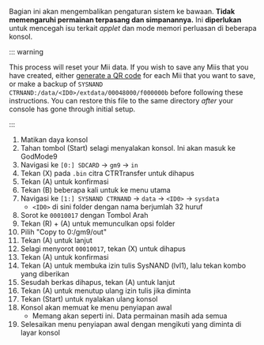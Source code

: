 Bagian ini akan mengembalikan pengaturan sistem ke bawaan. **Tidak memengaruhi permainan terpasang dan simpanannya.** Ini **diperlukan** untuk mencegah isu terkait _applet_ dan mode memori perluasan di beberapa konsol.

::: warning

This process will reset your Mii data. If you wish to save any Miis that you have created, either [generate a QR code](https://en-americas-support.nintendo.com/app/answers/detail/a_id/298/~/how-to-generate-a-qr-code%E2%84%A2-for-a-mii) for each Mii that you want to save, or make a backup of `SYSNAND CTRNAND:/data/<ID0>/extdata/00048000/f000000b` before following these instructions. You can restore this file to the same directory _after_ your console has gone through initial setup.

:::

1. Matikan daya konsol
2. Tahan tombol (Start) selagi menyalakan konsol. Ini akan masuk ke GodMode9
3. Navigasi ke `[0:] SDCARD` -> `gm9` -> `in`
4. Tekan (X) pada `.bin` citra CTRTransfer untuk dihapus
5. Tekan (A) untuk konfirmasi
6. Tekan (B) beberapa kali untuk ke menu utama
7. Navigasi ke `[1:] SYSNAND CTRNAND` -> `data` -> `<ID0>` -> `sysdata`
    - `<ID0>` di sini folder dengan nama berjumlah 32 huruf
8. Sorot ke `00010017` dengan Tombol Arah
9. Tekan (R) + (A) untuk memunculkan opsi folder
10. Pilih "Copy to 0:/gm9/out"
11. Tekan (A) untuk lanjut
12. Selagi menyorot `00010017`, tekan (X) untuk dihapus
13. Tekan (A) untuk konfirmasi
14. Tekan (A) untuk membuka izin tulis SysNAND (lvl1), lalu tekan kombo yang diberikan
15. Sesudah berkas dihapus, tekan (A) untuk lanjut
16. Tekan (A) untuk menutup ulang izin tulis jika diminta
17. Tekan (Start) untuk nyalakan ulang konsol
18. Konsol akan memuat ke menu penyiapan awal
    - Memang akan seperti ini. Data permainan masih ada semua
19. Selesaikan menu penyiapan awal dengan mengikuti yang diminta di layar konsol
